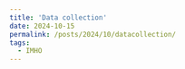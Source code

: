 ```yaml
---
title: 'Data collection'
date: 2024-10-15
permalink: /posts/2024/10/datacollection/
tags:
  - IMHO
---
```





